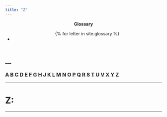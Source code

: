 ```yaml
---
title: "Z"
---
```


<header>
<strong>Glossary</strong>
<nav>
	<ul>
		{% for letter in site.glossary %}
		<li>
			<a href="{{site.glossary"}}/glossary/{{glossary.folder}}
		</li>	
	</ul>	 	
</nav>
</header>
___

### [A]() [B]() [C]() [D]() [E]() [F]() [G]() [H]() [J]() [K]() [L]() [M]() [N]() [O]() [P]() [Q]() [R]() [S]() [T]() [U]() [V]() [X]() [Y]() [Z]()

___

# **Z:** 
___

